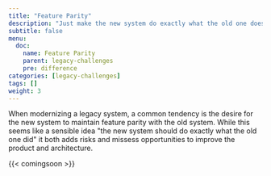 ```yaml
---
title: "Feature Parity"
description: "Just make the new system do exactly what the old one does"
subtitle: false
menu:
  doc:
    name: Feature Parity
    parent: legacy-challenges
    pre: difference
categories: [legacy-challenges]
tags: []
weight: 3
---
```


When modernizing a legacy system, a common tendency is the desire for the new system to maintain feature parity with the old system. While this seems like a sensible idea "the new system should do exactly what the old one did" it both adds risks and missess opportunities to improve the product and architecture.

{{< comingsoon >}}

